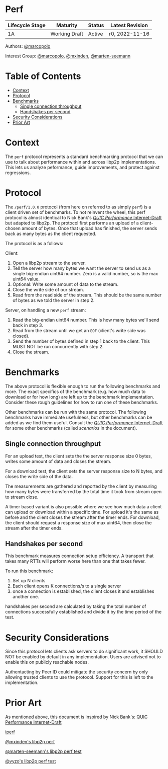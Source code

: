 # Perf <!-- omit in toc -->

| Lifecycle Stage | Maturity      | Status | Latest Revision |
| --------------- | ------------- | ------ | --------------- |
| 1A              | Working Draft | Active | r0, 2022-11-16  |

Authors: [@marcopolo]

Interest Group: [@marcopolo], [@mxinden], [@marten-seemann]

[@marcopolo]: https://github.com/mxinden
[@mxinden]: https://github.com/mxinden
[@marten-seemann]: https://github.com/marten-seemann

# Table of Contents <!-- omit in toc -->
- [Context](#context)
- [Protocol](#protocol)
- [Benchmarks](#benchmarks)
  - [Single connection throughput](#single-connection-throughput)
  - [Handshakes per second](#handshakes-per-second)
- [Security Considerations](#security-considerations)
- [Prior Art](#prior-art)

# Context

The `perf` protocol represents a standard benchmarking protocol that we can use
to talk about performance within and across libp2p implementations. This lets us
analyze peformance, guide improvements, and protect against regressions.

# Protocol

The `/perf/1.0.0` protocol (from here on referred to as simply `perf`) is a
client driven set of benchmarks. To not reinvent the wheel, this perf protocol
is almost identical to Nick Bank's [_QUIC Performance_
Internet-Draft](https://datatracker.ietf.org/doc/html/draft-banks-quic-performance#section-2.3)
but adapted to libp2p.
The protocol first performs an upload of a client-chosen amount of bytes. Once
that upload has finished, the server sends back as many bytes as the client requested.


The protocol is as a follows:

Client:

1. Open a libp2p stream to the server.
2. Tell the server how many bytes we want the server to send us as a single
   big-endian uint64 number. Zero is a valid number, so is the max uint64 value.
3. Optional: Write some amount of data to the stream.
4. Close the write side of our stream.
5. Read from the read side of the stream. This
   should be the same number of bytes as we told the server in step 2.

Server, on handling a new `perf` stream:
1. Read the big-endian uint64 number. This is how many bytes we'll send back in step 3.
2. Read from the stream until we get an `EOF` (client's write side was closed).
3. Send the number of bytes defined in step 1 back to the client. This MUST NOT be run
   concurrently with step 2.
5. Close the stream.

# Benchmarks

The above protocol is flexible enough to run the following benchmarks and more.
The exact specifics of the benchmark (e.g. how much data to download or for how
long) are left up to the benchmark implementation. Consider these rough
guidelines for how to run one of these benchmarks.

Other benchmarks can be run with the same protocol. The following benchmarks
have immediate usefulness, but other benchmarks can be added as we find them
useful. Consult the [_QUIC Performance_
Internet-Draft](https://datatracker.ietf.org/doc/html/draft-banks-quic-performance#section-2.3)
for some other benchmarks (called _scenarios_ in the document).

## Single connection throughput

For an upload test, the client sets the the server response size 0 bytes, writes
some amount of data and closes the stream.

For a download test, the client sets the server response size to N bytes, and
closes the write side of the data.

The measurements are gathered and reported by the client by measuring how many
bytes were transferred by the total time it took from stream open to stream
close.

A timer based variant is also possible where we see how much data a client can
upload or download within a specific time. For upload it's the same as before
and the client closes the stream after the timer ends. For download, the client
should request a response size of max uint64, then close the stream after the
timer ends.

## Handshakes per second

This benchmark measures connection setup efficiency. A transport that takes many
RTTs will perform worse here than one that takes fewer.

To run this benchmark:
1. Set up N clients
2. Each client opens K connections/s to a single server
3. once a connection is established, the client closes it and establishes
   another one.

handshakes per second are calculated by taking the total number of connections
successfully established and divide it by the time period of the test.

# Security Considerations

Since this protocol lets clients ask servers to do significant work, it
SHOULD NOT be enabled by default in any implementation. Users are advised not to
enable this on publicly reachable nodes.

Authentacting by Peer ID could mitigate the security concern by only allowing
trusted clients to use the protocol. Support for this is left to the implementation.

# Prior Art

As mentioned above, this document is inspired by Nick Bank's: [QUIC Performance Internet-Draft](https://datatracker.ietf.org/doc/html/draft-banks-quic-performance)

[iperf](https://iperf.fr)

[@mxinden's libp2p perf](https://github.com/mxinden/libp2p-perf)

[@marten-seemann's libp2p perf test](https://github.com/marten-seemann/libp2p-perf-test/)

[@vyzo's libp2p perf test](https://github.com/vyzo/libp2p-perf-test/)
